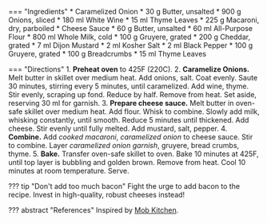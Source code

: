 === "Ingredients"
    * Caramelized Onion
        * 30 g Butter, unsalted
        * 900 g Onions, sliced
        * 180 ml White Wine
        * 15 ml Thyme Leaves
    * 225 g Macaroni, dry, parboiled
    * Cheese Sauce
        * 60 g Butter, unsalted
        * 60 ml All-Purpose Flour
        * 800 ml Whole Milk, cold
        * 100 g Gruyere, grated
        * 200 g Cheddar, grated
        * 7 ml Dijon Mustard
        * 2 ml Kosher Salt
        * 2 ml Black Pepper
    * 100 g Gruyere, grated
    * 100 g Breadcrumbs
    * 15 ml Thyme Leaves

=== "Directions"
    1. **Preheat oven** to 425F (220C).
    2. **Caramelize Onions.** Melt butter in skillet over medium heat. Add onions, salt. Coat evenly. Saute 30 minutes, stirring every 5 minutes, until caramelized. Add wine, thyme. Stir evenly, scraping up fond. Reduce by half. Remove from heat. Set aside, reserving 30 ml for garnish.
    3. **Prepare cheese sauce.** Melt butter in oven-safe skillet over medium heat. Add flour. Whisk to combine. Slowly add milk, whisking constantly, until smooth. Reduce 5 minutes until thickened. Add cheese. Stir evenly until fully melted. Add mustard, salt, pepper.
    4. **Combine.** Add *cooked macaroni*, *caramelized onion* to cheese sauce. Stir to combine. Layer *caramelized onion garnish*, gruyere, bread crumbs, thyme.
    5. **Bake.** Transfer oven-safe skillet to oven. Bake 10 minutes at 425F, until top layer is bubbling and golden brown. Remove from heat. Cool 10 minutes at room temperature. Serve.

??? tip "Don't add too much bacon"
    Fight the urge to add bacon to the recipe. Invest in high-quality, robust cheeses instead!

??? abstract "References"
    Inspired by [Mob Kitchen](https://www.reddit.com/r/MobKitchen/comments/ew62bu/mobs_french_onion_mac_cheese/).

